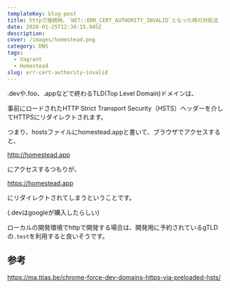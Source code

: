```yaml
---
templateKey: blog-post
title: httpで接続時、`NET::ERR_CERT_AUTHORITY_INVALID`となった時の対処法
date: 2020-01-25T12:34:15.945Z
description: 
cover: /images/homestead.png
category: DNS
tags:
  - Vagrant
  - Homestead
slug: err-cert-authority-invalid
---
```


.devや.foo、.appなどで終わるTLD(Top Level Domain)ドメインは、

事前にロードされたHTTP Strict Transport Security（HSTS）ヘッダーを介してHTTPSにリダイレクトされます。

つまり、hostsファイルにhomestead.appと書いて、ブラウザでアクセスすると、

<http://homestead.app>

にアクセスするつもりが、

<https://homestead.app> 

にリダイレクトされてしまうということです。

(.devはgoogleが購入したらしい)

ローカルの開発環境でhttpで開発する場合は、開発用に予約されているgTLDの`.test`を利用すると良いそうです。

## 参考

<https://ma.ttias.be/chrome-force-dev-domains-https-via-preloaded-hsts/>

